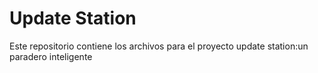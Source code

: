 # Update Station
Este repositorio contiene los archivos para el proyecto update station:un paradero inteligente
